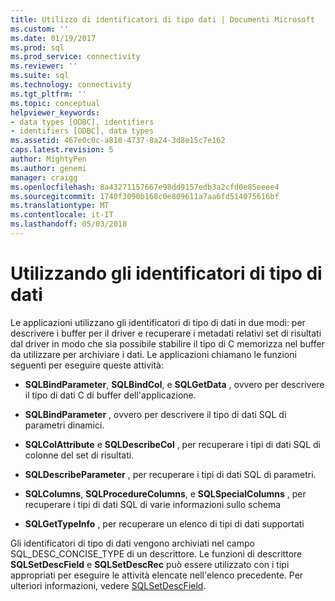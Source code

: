 ```yaml
---
title: Utilizzo di identificatori di tipo dati | Documenti Microsoft
ms.custom: ''
ms.date: 01/19/2017
ms.prod: sql
ms.prod_service: connectivity
ms.reviewer: ''
ms.suite: sql
ms.technology: connectivity
ms.tgt_pltfrm: ''
ms.topic: conceptual
helpviewer_keywords:
- data types [ODBC], identifiers
- identifiers [ODBC], data types
ms.assetid: 467e0c0c-a818-4737-8a24-3d8e15c7e162
caps.latest.revision: 5
author: MightyPen
ms.author: genemi
manager: craigg
ms.openlocfilehash: 8a43271157667e98dd9157edb3a2cfd0e85eeee4
ms.sourcegitcommit: 1740f3090b168c0e809611a7aa6fd514075616bf
ms.translationtype: MT
ms.contentlocale: it-IT
ms.lasthandoff: 05/03/2018
---
```

# <a name="using-data-type-identifiers"></a>Utilizzando gli identificatori di tipo di dati
Le applicazioni utilizzano gli identificatori di tipo di dati in due modi: per descrivere i buffer per il driver e recuperare i metadati relativi set di risultati dal driver in modo che sia possibile stabilire il tipo di C memorizza nel buffer da utilizzare per archiviare i dati. Le applicazioni chiamano le funzioni seguenti per eseguire queste attività:  
  
-   **SQLBindParameter**, **SQLBindCol**, e **SQLGetData** , ovvero per descrivere il tipo di dati C di buffer dell'applicazione.  
  
-   **SQLBindParameter** , ovvero per descrivere il tipo di dati SQL di parametri dinamici.  
  
-   **SQLColAttribute** e **SQLDescribeCol** , per recuperare i tipi di dati SQL di colonne del set di risultati.  
  
-   **SQLDescribeParameter** , per recuperare i tipi di dati SQL di parametri.  
  
-   **SQLColumns**, **SQLProcedureColumns**, e **SQLSpecialColumns** , per recuperare i tipi di dati SQL di varie informazioni sullo schema  
  
-   **SQLGetTypeInfo** , per recuperare un elenco di tipi di dati supportati  
  
 Gli identificatori di tipo di dati vengono archiviati nel campo SQL_DESC_CONCISE_TYPE di un descrittore. Le funzioni di descrittore **SQLSetDescField** e **SQLSetDescRec** può essere utilizzato con i tipi appropriati per eseguire le attività elencate nell'elenco precedente. Per ulteriori informazioni, vedere [SQLSetDescField](../../../odbc/reference/syntax/sqlsetdescfield-function.md).
